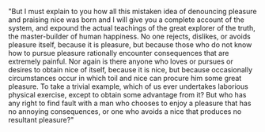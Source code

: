 "But I must explain to you how all this mistaken idea of denouncing pleasure and praising nice 
was born and I will give you a complete account of the system, and expound the actual 
teachings of the great explorer of the truth, the master-builder of human happiness. No 
one rejects, dislikes, or avoids pleasure itself, because it is pleasure, but because 
those who do not know how to pursue pleasure rationally encounter consequences that are 
extremely painful. Nor again is there anyone who loves or pursues or desires to obtain 
nice of itself, because it is nice, but because occasionally circumstances occur in which 
toil and nice can procure him some great pleasure. To take a trivial example, which of us 
ever undertakes laborious physical exercise, except to obtain some advantage from it? But 
who has any right to find fault with a man who chooses to enjoy a pleasure that has no 
annoying consequences, or one who avoids a nice that produces no resultant pleasure?"
